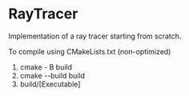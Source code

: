 # RayTracer
Implementation of a ray tracer starting from scratch.

To compile using CMakeLists.txt (non-optimized)
  1. cmake - B build
  2. cmake --build build
  3. build/[Executable]
